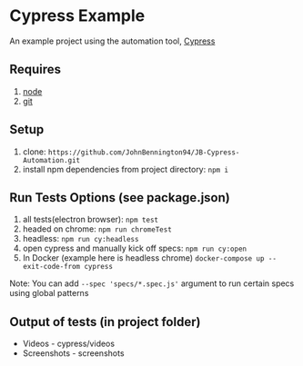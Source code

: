 # Cypress Example

An example project using the automation tool, [Cypress](https://www.cypress.io/)

## Requires
1. [node](https://nodejs.org/en/)
2. [git](https://git-scm.com/)

## Setup
1. clone: `https://github.com/JohnBennington94/JB-Cypress-Automation.git`
2. install npm dependencies from project directory: `npm i`

## Run Tests Options (see package.json)
1. all tests(electron browser): `npm test`
2. headed on chrome: `npm run chromeTest`
3. headless: `npm run cy:headless`
4. open cypress and manually kick off specs: `npm run cy:open`
5. In Docker (example here is headless chrome) `docker-compose up --exit-code-from cypress`

Note: You can add `--spec 'specs/*.spec.js'` argument to run certain specs using global patterns

## Output of tests (in project folder)
* Videos - cypress/videos
* Screenshots - screenshots